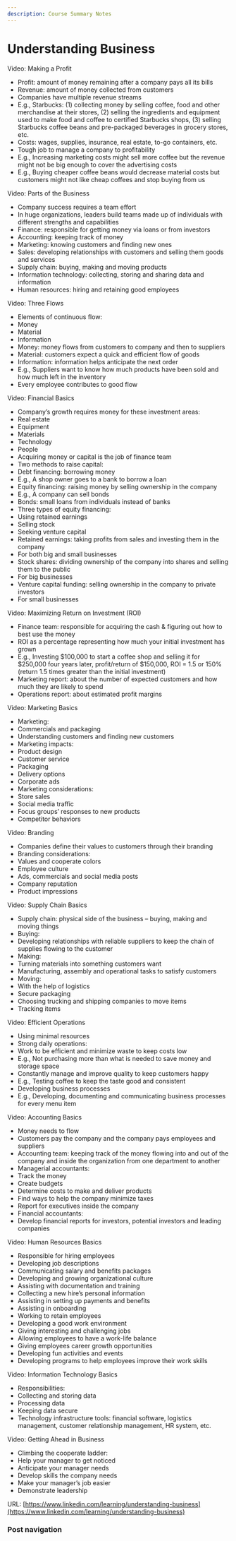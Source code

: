 ```yaml
---
description: Course Summary Notes
---
```


# Understanding Business

Video: Making a Profit

* Profit: amount of money remaining after a company pays all its bills
* Revenue: amount of money collected from customers
* Companies have multiple revenue streams
* E.g., Starbucks: (1) collecting money by selling coffee, food and other merchandise at their stores, (2) selling the ingredients and equipment used to make food and coffee to certified Starbucks shops, (3) selling Starbucks coffee beans and pre-packaged beverages in grocery stores, etc.
* Costs: wages, supplies, insurance, real estate, to-go containers, etc.
* Tough job to manage a company to profitability
* E.g., Increasing marketing costs might sell more coffee but the revenue might not be big enough to cover the advertising costs
* E.g., Buying cheaper coffee beans would decrease material costs but customers might not like cheap coffees and stop buying from us

Video: Parts of the Business

* Company success requires a team effort
* In huge organizations, leaders build teams made up of individuals with different strengths and capabilities
* Finance: responsible for getting money via loans or from investors
* Accounting: keeping track of money
* Marketing: knowing customers and finding new ones
* Sales: developing relationships with customers and selling them goods and services
* Supply chain: buying, making and moving products
* Information technology: collecting, storing and sharing data and information
* Human resources: hiring and retaining good employees

Video: Three Flows

* Elements of continuous flow:
* Money
* Material
* Information
* Money: money flows from customers to company and then to suppliers
* Material: customers expect a quick and efficient flow of goods
* Information: information helps anticipate the next order
* E.g., Suppliers want to know how much products have been sold and how much left in the inventory
* Every employee contributes to good flow

Video: Financial Basics

* Company’s growth requires money for these investment areas:
* Real estate
* Equipment
* Materials
* Technology
* People
* Acquiring money or capital is the job of finance team
* Two methods to raise capital:
* Debt financing: borrowing money
* E.g., A shop owner goes to a bank to borrow a loan
* Equity financing: raising money by selling ownership in the company
* E.g., A company can sell bonds
* Bonds: small loans from individuals instead of banks
* Three types of equity financing:
* Using retained earnings
* Selling stock
* Seeking venture capital
* Retained earnings: taking profits from sales and investing them in the company
* For both big and small businesses
* Stock shares: dividing ownership of the company into shares and selling them to the public
* For big businesses
* Venture capital funding: selling ownership in the company to private investors
* For small businesses

Video: Maximizing Return on Investment (ROI)

* Finance team: responsible for acquiring the cash & figuring out how to best use the money
* ROI as a percentage representing how much your initial investment has grown
* E.g., Investing $100,000 to start a coffee shop and selling it for $250,000 four years later, profit/return of $150,000, ROI = 1.5 or 150% (return 1.5 times greater than the initial investment)
* Marketing report: about the number of expected customers and how much they are likely to spend
* Operations report: about estimated profit margins

Video: Marketing Basics

* Marketing:
* Commercials and packaging
* Understanding customers and finding new customers
* Marketing impacts:
* Product design
* Customer service
* Packaging
* Delivery options
* Corporate ads
* Marketing considerations:
* Store sales
* Social media traffic
* Focus groups’ responses to new products
* Competitor behaviors

Video: Branding

* Companies define their values to customers through their branding
* Branding considerations:
* Values and cooperate colors
* Employee culture
* Ads, commercials and social media posts
* Company reputation
* Product impressions

Video: Supply Chain Basics

* Supply chain: physical side of the business – buying, making and moving things
* Buying:
* Developing relationships with reliable suppliers to keep the chain of supplies flowing to the customer
* Making:
* Turning materials into something customers want
* Manufacturing, assembly and operational tasks to satisfy customers
* Moving:
* With the help of logistics
* Secure packaging
* Choosing trucking and shipping companies to move items
* Tracking items

Video: Efficient Operations

* Using minimal resources
* Strong daily operations:
* Work to be efficient and minimize waste to keep costs low
* E.g., Not purchasing more than what is needed to save money and storage space
* Constantly manage and improve quality to keep customers happy
* E.g., Testing coffee to keep the taste good and consistent
* Developing business processes
* E.g., Developing, documenting and communicating business processes for every menu item

Video: Accounting Basics

* Money needs to flow
* Customers pay the company and the company pays employees and suppliers
* Accounting team: keeping track of the money flowing into and out of the company and inside the organization from one department to another
* Managerial accountants:
* Track the money
* Create budgets
* Determine costs to make and deliver products
* Find ways to help the company minimize taxes
* Report for executives inside the company
* Financial accountants:
* Develop financial reports for investors, potential investors and leading companies

Video: Human Resources Basics

* Responsible for hiring employees
* Developing job descriptions
* Communicating salary and benefits packages
* Developing and growing organizational culture
* Assisting with documentation and training
* Collecting a new hire’s personal information
* Assisting in setting up payments and benefits
* Assisting in onboarding
* Working to retain employees
* Developing a good work environment
* Giving interesting and challenging jobs
* Allowing employees to have a work-life balance
* Giving employees career growth opportunities
* Developing fun activities and events
* Developing programs to help employees improve their work skills

Video: Information Technology Basics

* Responsibilities:
* Collecting and storing data
* Processing data
* Keeping data secure
* Technology infrastructure tools: financial software, logistics management, customer relationship management, HR system, etc.

Video: Getting Ahead in Business

* Climbing the cooperate ladder:
* Help your manager to get noticed
* Anticipate your manager needs
* Develop skills the company needs
* Make your manager’s job easier
* Demonstrate leadership

URL: [https://www.linkedin.com/learning/understanding-business](https://www.linkedin.com/learning/understanding-business)

### Post navigation
